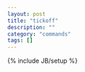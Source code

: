 ```yaml
---
layout: post
title: "tickoff"
description: ""
category: "commands"
tags: []
---
```

{% include JB/setup %}

